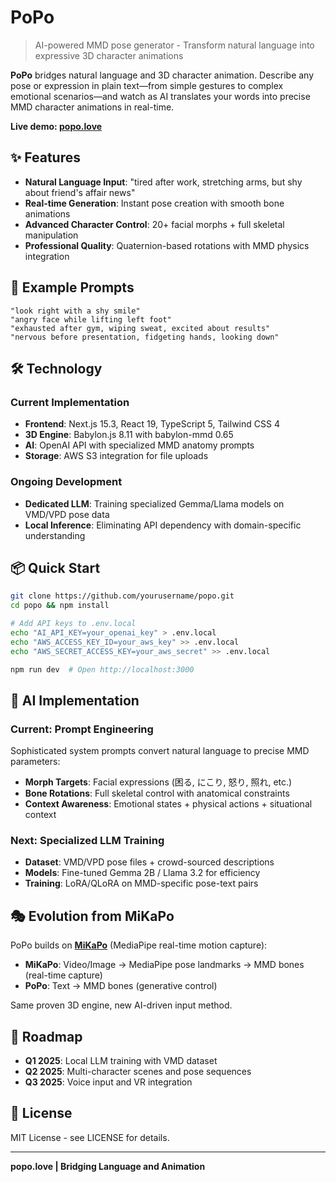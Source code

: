 # PoPo

> AI-powered MMD pose generator - Transform natural language into expressive 3D character animations

**PoPo** bridges natural language and 3D character animation. Describe any pose or expression in plain text—from simple gestures to complex emotional scenarios—and watch as AI translates your words into precise MMD character animations in real-time.

**Live demo: [popo.love](https://popo.love)**

## ✨ Features

- **Natural Language Input**: "tired after work, stretching arms, but shy about friend's affair news"
- **Real-time Generation**: Instant pose creation with smooth bone animations
- **Advanced Character Control**: 20+ facial morphs + full skeletal manipulation
- **Professional Quality**: Quaternion-based rotations with MMD physics integration

## 🎯 Example Prompts

```
"look right with a shy smile"
"angry face while lifting left foot"
"exhausted after gym, wiping sweat, excited about results"
"nervous before presentation, fidgeting hands, looking down"
```

## 🛠️ Technology

### Current Implementation

- **Frontend**: Next.js 15.3, React 19, TypeScript 5, Tailwind CSS 4
- **3D Engine**: Babylon.js 8.11 with babylon-mmd 0.65
- **AI**: OpenAI API with specialized MMD anatomy prompts
- **Storage**: AWS S3 integration for file uploads

### Ongoing Development

- **Dedicated LLM**: Training specialized Gemma/Llama models on VMD/VPD pose data
- **Local Inference**: Eliminating API dependency with domain-specific understanding

## 📦 Quick Start

```bash
git clone https://github.com/yourusername/popo.git
cd popo && npm install

# Add API keys to .env.local
echo "AI_API_KEY=your_openai_key" > .env.local
echo "AWS_ACCESS_KEY_ID=your_aws_key" >> .env.local
echo "AWS_SECRET_ACCESS_KEY=your_aws_secret" >> .env.local

npm run dev  # Open http://localhost:3000
```

## 🧠 AI Implementation

### Current: Prompt Engineering

Sophisticated system prompts convert natural language to precise MMD parameters:

- **Morph Targets**: Facial expressions (困る, にこり, 怒り, 照れ, etc.)
- **Bone Rotations**: Full skeletal control with anatomical constraints
- **Context Awareness**: Emotional states + physical actions + situational context

### Next: Specialized LLM Training

- **Dataset**: VMD/VPD pose files + crowd-sourced descriptions
- **Models**: Fine-tuned Gemma 2B / Llama 3.2 for efficiency
- **Training**: LoRA/QLoRA on MMD-specific pose-text pairs

## 🎭 Evolution from MiKaPo

PoPo builds on **[MiKaPo](https://mikapo.amyang.dev)** (MediaPipe real-time motion capture):

- **MiKaPo**: Video/Image → MediaPipe pose landmarks → MMD bones (real-time capture)
- **PoPo**: Text → MMD bones (generative control)

Same proven 3D engine, new AI-driven input method.

## 🔮 Roadmap

- **Q1 2025**: Local LLM training with VMD dataset
- **Q2 2025**: Multi-character scenes and pose sequences
- **Q3 2025**: Voice input and VR integration

## 📄 License

MIT License - see LICENSE for details.

---

**popo.love | Bridging Language and Animation**
